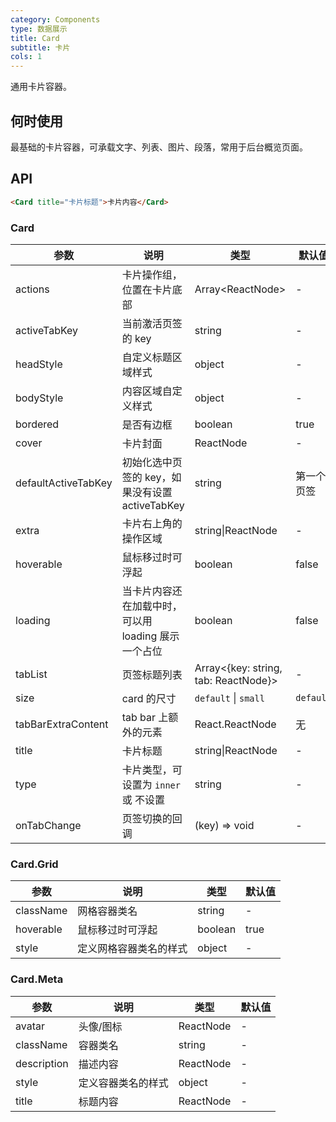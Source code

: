 ```yaml
---
category: Components
type: 数据展示
title: Card
subtitle: 卡片
cols: 1
---
```


通用卡片容器。

## 何时使用

最基础的卡片容器，可承载文字、列表、图片、段落，常用于后台概览页面。

## API

```html
<Card title="卡片标题">卡片内容</Card>
```

### Card

| 参数 | 说明 | 类型 | 默认值 |
| --- | --- | --- | --- |
| actions | 卡片操作组，位置在卡片底部 | Array&lt;ReactNode> | - |
| activeTabKey | 当前激活页签的 key | string | - |
| headStyle | 自定义标题区域样式 | object | - |
| bodyStyle | 内容区域自定义样式 | object | - |
| bordered | 是否有边框 | boolean | true |
| cover | 卡片封面 | ReactNode | - |
| defaultActiveTabKey | 初始化选中页签的 key，如果没有设置 activeTabKey | string | 第一个页签 |
| extra | 卡片右上角的操作区域 | string\|ReactNode | - |
| hoverable | 鼠标移过时可浮起 | boolean | false |
| loading | 当卡片内容还在加载中时，可以用 loading 展示一个占位 | boolean | false |
| tabList | 页签标题列表 | Array&lt;{key: string, tab: ReactNode}> | - |
| size | card 的尺寸 | `default` \| `small` | `default` |
| tabBarExtraContent | tab bar 上额外的元素 | React.ReactNode | 无 |
| title | 卡片标题 | string\|ReactNode | - |
| type | 卡片类型，可设置为 `inner` 或 不设置 | string | - |
| onTabChange | 页签切换的回调 | (key) => void | - |

### Card.Grid

| 参数      | 说明                   | 类型    | 默认值 |
| --------- | ---------------------- | ------- | ------ |
| className | 网格容器类名           | string  | -      |
| hoverable | 鼠标移过时可浮起       | boolean | true   |
| style     | 定义网格容器类名的样式 | object  | -      |

### Card.Meta

| 参数        | 说明               | 类型      | 默认值 |
| ----------- | ------------------ | --------- | ------ |
| avatar      | 头像/图标          | ReactNode | -      |
| className   | 容器类名           | string    | -      |
| description | 描述内容           | ReactNode | -      |
| style       | 定义容器类名的样式 | object    | -      |
| title       | 标题内容           | ReactNode | -      |
